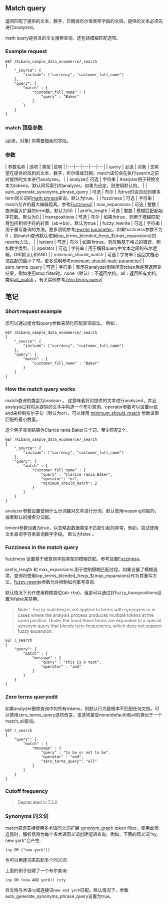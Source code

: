 ## Match query
返回匹配了提供的文本，数字，日期或布尔值类型字段的文档。提供的文本必须先进行analyzed。

math query是标准的全文搜索查询，还包括模糊匹配选项。

### Example request
```
GET /kibana_sample_data_ecommerce/_search
{
    "_source": {
        "include": ["currency", "customer_full_name"]
    },
    "query": {
        "match" : {
            "customer_full_name" : {
                "query" : "Baker"
            }
        }
    }
}
```

### match 顶级参数
#### <field>
(必填，对象) 你需要搜索的字段。

### <field>参数
| 参数名称 | 选项 | 类型 |说明 |
|---|---|---|---|---|
| query | 必选 | 对象 | 您希望在提供的<field>找到的文本，数字，布尔值或日期。match语句会在执行search之前对提供的文本进行analyzes。 |
| analyzer| 可选 | 字符串 | Analyzer用于转换文本为tokens。默认同<field>写索引的analyzer。如果为设定，则使用默认的。 |
| auto_generate_synonyms_phrase_query | 可选 | 布尔 | 为true时会自动创建多term同义词的[math phrase](https://www.elastic.co/guide/en/elasticsearch/reference/current/query-dsl-match-query-phrase.html)查询。默认为true。|
| fuzziness | 可选 | 字符串 | match允许的最大编辑距离。参考[Fuzziness](https://www.elastic.co/guide/en/elasticsearch/reference/current/common-options.html#fuzziness)|
| max_expansions | 可选 | 整数 | 查询最大扩展的term数。默认为50. |
| prefix_length | 可选 | 整数 | 模糊匹配起始字符数。默认为0.|
| transpositions | 可选 | 布尔 | 如果为true，则用于模糊匹配将包括相邻字符的转置（ab->ba）。默认为true |
| fuzzy_rewrite | 可选 | 字符串 | 用于重写查询的方法。更多说明参考[rewrite parameter](https://www.elastic.co/guide/en/elasticsearch/reference/current/query-dsl-multi-term-rewrite.html)。如果fuzziness参数不为0 ，则match查询默认使用top_terms_blended_freqs_${max_expansions}的rewrite方法。 |
| lenient | 可选 | 布尔 | 如果为true，则忽略基于格式的错误，例如数字类型。| 
| operator | 可选 | 字符串 | 用于解释query中文本之间的布尔逻辑。OR(默认),和AND |
| minimum_should_match | 可选 | 字符串 | 返回文档必须匹配的最小子句。更多说明参考[minimum-should-matc parameter](https://www.elastic.co/guide/en/elasticsearch/reference/current/query-dsl-minimum-should-match.html)| 
| zero_terms_query | 可选 | 字符串 | 表示在analyzer删除所有token后是否返回空结果，例如使用stop filter时。none（默认）：不返回文档。all：返回所有文档。类似[all_match](https://www.elastic.co/guide/en/elasticsearch/reference/current/query-dsl-match-all-query.html) 。有关实例参考[Zero terms query](https://www.elastic.co/guide/en/elasticsearch/reference/current/query-dsl-match-query.html#query-dsl-match-query-zero)| 

## 笔记
### Short request example

您可以通过组合<field>和query参数来简化匹配查询语法。 例如：
```
GET /kibana_sample_data_ecommerce/_search
{
    "_source": {
        "include": ["currency", "customer_full_name"]
    },
    "query": {
        "match" : {
            "customer_full_name" : "Baker"
        }
    }
}
```

### How the match query works
match查询的类型为boolean 。 这意味着将对提供的文本进行analyzed，并且analysis过程将从提供的文本中构造一个布尔查询。operator参数可以设置or或and来控制布尔子句（默认为or）。可以使用 [minimum_should_match](https://www.elastic.co/guide/en/elasticsearch/reference/current/query-dsl-minimum-should-match.html) 参数设置匹配的最小数量。

这个例子查询结果为Clarice rania Baker三个词，至少匹配2个。
```
GET /kibana_sample_data_ecommerce/_search
{
    "_source": {
        "include": ["currency", "customer_full_name"]
    },
    "query": {
        "match" : {
            "customer_full_name" : {
                "query" : "Clarice rania Baker",
                "operator": "or",
                "minimum_should_match": 2
            }
        }
    }
}
```
analyzer参数设置使用什么分词器对文本进行分词。默认使用mapping邓毅的，或者默认的搜索分词器。

lenient参数设置为true，以忽略由数据类型不匹配引起的异常，例如，尝试使用文本查询字符串查询数字字段。 默认为false 。

### Fuzziness in the match query

fuzziness 设置基于被查询字段类型的模糊匹配。参考设置[Fuzziness](https://www.elastic.co/guide/en/elasticsearch/reference/current/common-options.html#fuzziness)。

prefix_length 和 max_expansions 用于控制模糊匹配过程。如果设置了模糊选项，查询将使用top_terms_blended_freqs_${max_expansions}作为其重写方法，[fuzzy_rewrit](https://www.elastic.co/guide/en/elasticsearch/reference/current/query-dsl-multi-term-rewrite.html)e参数允许控制如何重写查询.

默认情况下允许使用模糊换位(ab→ba)，但是可以通过将fuzzy_transpositions设置为false来禁用。

>Note：
Fuzzy matching is not applied to terms with synonyms or in cases where the analysis process produces multiple tokens at the same position. Under the hood these terms are expanded to a special synonym query that blends term frequencies, which does not support fuzzy expansion.
```
GET /_search
{
    "query": {
        "match" : {
            "message" : {
                "query" : "this is a test",
                "operator" : "and"
            }
        }
    }
}
```

### Zero terms queryedit
如果analyzer删除查询中的所有tokens，则默认行为是根本不匹配任何文档。可以使用zero_terms_query选项改变，该选项接受none(default)和all的类似于一个match_all查询。
```
GET /_search
{
    "query": {
        "match" : {
            "message" : {
                "query" : "to be or not to be",
                "operator" : "and",
                "zero_terms_query": "all"
            }
        }
    }
}
```

### Cutoff frequency 
> Deprecated in 7.3.0


### Synonyms 同义词
match查询支持使用多术语同义词扩展 [synonym_graph](https://www.elastic.co/guide/en/elasticsearch/reference/current/analysis-synonym-graph-tokenfilter.html) token filter。使用此筛选器时，解析器将为每个多术语同义词创建短语查询。例如，下面的同义词“ny, new york”会产生:
```
(ny OR ("new york"))
```


也可以用连词来匹配多个同义词:


上面的例子创建了一个布尔查询:
```
(ny OR (new AND york)) city

```
将文档与术语`ny`或连接词`new and york`匹配。默认情况下，参数auto_generate_synonyms_phrase_query设置为true。